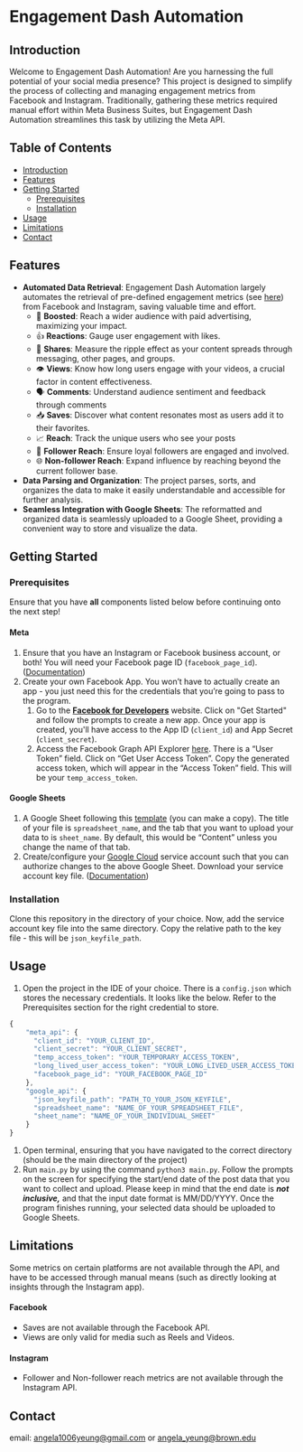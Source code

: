 # Engagement Dash Automation

## Introduction

Welcome to Engagement Dash Automation! Are you harnessing the full potential of your social media presence? This project is designed to simplify the process of collecting and managing engagement metrics from Facebook and Instagram. Traditionally, gathering these metrics required manual effort within Meta Business Suites, but Engagement Dash Automation streamlines this task by utilizing the Meta API. 

## Table of Contents

- [Introduction](https://www.notion.so/Dash-Automation-README-b3f7b135249e45478a59c3e17a9237ce?pvs=21)
- [Features](https://www.notion.so/Dash-Automation-README-b3f7b135249e45478a59c3e17a9237ce?pvs=21)
- [Getting Started](https://www.notion.so/Dash-Automation-README-b3f7b135249e45478a59c3e17a9237ce?pvs=21)
    - [Prerequisites](https://www.notion.so/Dash-Automation-README-b3f7b135249e45478a59c3e17a9237ce?pvs=21)
    - [Installation](https://www.notion.so/Dash-Automation-README-b3f7b135249e45478a59c3e17a9237ce?pvs=21)
- [Usage](https://www.notion.so/Dash-Automation-README-b3f7b135249e45478a59c3e17a9237ce?pvs=21)
- [Limitations](#limitations)
- [Contact](https://www.notion.so/Dash-Automation-README-b3f7b135249e45478a59c3e17a9237ce?pvs=21)

## Features

- **Automated Data Retrieval**: Engagement Dash Automation largely automates the retrieval of pre-defined engagement metrics (see [here](https://docs.google.com/spreadsheets/d/1YddmdXVaet0obMYtKHIJXwGVMNffC-wuqIuFEjYYAQ4/edit#gid=0)) from Facebook and Instagram, saving valuable time and effort.
    - 🚀 **Boosted**: Reach a wider audience with paid advertising, maximizing your impact.
    - 👍 **Reactions**: Gauge user engagement with likes.
    - 🔄 **Shares**: Measure the ripple effect as your content spreads through messaging, other pages, and groups.
    - 👁️ **Views**: Know how long users engage with your videos, a crucial factor in content effectiveness.
    - 🗣️ **Comments**: Understand audience sentiment and feedback through comments
    - 📥 **Saves**: Discover what content resonates most as users add it to their favorites.
    - 📈 **Reach**: Track the unique users who see your posts
    - 👥 **Follower Reach**: Ensure loyal followers are engaged and involved.
    - 🌐 **Non-follower Reach**: Expand influence by reaching beyond the current follower base.
- **Data Parsing and Organization**: The project parses, sorts, and organizes the data to make it easily understandable and accessible for further analysis.
- **Seamless Integration with Google Sheets**: The reformatted and organized data is seamlessly uploaded to a Google Sheet, providing a convenient way to store and visualize the data.

## Getting Started

### Prerequisites

Ensure that you have ********all******** components listed below before continuing onto the next step!

#### Meta

1. Ensure that you have an Instagram or Facebook business account, or both! You will need your Facebook page ID (`facebook_page_id`). ([Documentation](https://www.facebook.com/business/help/2814101678867149))
2. Create your own Facebook App. You won’t have to actually create an app - you just need this for the credentials that you’re going to pass to the program.
    1. Go to the **[Facebook for Developers](https://developers.facebook.com/)** website. Click on "Get Started" and follow the prompts to create a new app. Once your app is created, you'll have access to the App ID (`client_id`) and App Secret (`client_secret`).
    2. Access the Facebook Graph API Explorer [here](https://developers.facebook.com/tools/explorer/). There is a “User Token” field. Click on “Get User Access Token”. Copy the generated access token, which will appear in the “Access Token” field. This will be your `temp_access_token`. 

#### Google Sheets

1. A Google Sheet following this [template](https://docs.google.com/spreadsheets/d/1YddmdXVaet0obMYtKHIJXwGVMNffC-wuqIuFEjYYAQ4/edit#gid=0) (you can make a copy). The title of your file is `spreadsheet_name`, and the tab that you want to upload your data to is `sheet_name`. By default, this would be “Content” unless you change the name of that tab.
2. Create/configure your [Google Cloud](https://console.cloud.google.com/welcome?project=pomodoro-party-8e414) service account such that you can authorize changes to the above Google Sheet. Download your service account key file. ([Documentation](https://cloud.google.com/iam/docs/keys-create-delete)) 

### Installation

Clone this repository in the directory of your choice. Now, add the service account key file into the same directory. Copy the relative path to the key file - this will be `json_keyfile_path`. 

## Usage

1. Open the project in the IDE of your choice. There is a `config.json` which stores the necessary credentials. It looks like the below. Refer to the Prerequisites section for the right credential to store. 

```jsx
{
    "meta_api": {
      "client_id": "YOUR_CLIENT_ID", 
      "client_secret": "YOUR_CLIENT_SECRET",
      "temp_access_token": "YOUR_TEMPORARY_ACCESS_TOKEN",
      "long_lived_user_access_token": "YOUR_LONG_LIVED_USER_ACCESS_TOKEN",
      "facebook_page_id": "YOUR_FACEBOOK_PAGE_ID"
    },
    "google_api": {
      "json_keyfile_path": "PATH_TO_YOUR_JSON_KEYFILE",
      "spreadsheet_name": "NAME_OF_YOUR_SPREADSHEET_FILE",
      "sheet_name": "NAME_OF_YOUR_INDIVIDUAL_SHEET"
    } 
}
```

1. Open terminal, ensuring that you have navigated to the correct directory (should be the main directory of the project) 
2. Run `main.py` by using the command `python3 main.py`. Follow the prompts on the screen for specifying the start/end date of the post data that you want to collect and upload. Please keep in mind that the end date is *****not inclusive,***** and that the input date format is MM/DD/YYYY. Once the program finishes running, your selected data should be uploaded to Google Sheets.  

## Limitations

Some metrics on certain platforms are not available through the API, and have to be accessed through manual means (such as directly looking at insights through the Instagram app). 

#### Facebook

- Saves are not available through the Facebook API.
- Views are only valid for media such as Reels and Videos.

#### Instagram

- Follower and Non-follower reach metrics are not available through the Instagram API.

## Contact

email: angela1006yeung@gmail.com or angela_yeung@brown.edu
